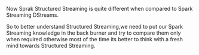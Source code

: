 Now Sprak Structured Streaming is quite different when compared to Spark Streaming DStreams.

So to better understand Structured Streaming,we need to put our Spark Streaming knowledge in the back burner and try to compare them only when required otherwise most of the time its better to think with a fresh mind towards Structured Streaming.





